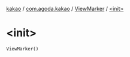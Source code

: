 [kakao](../../index.md) / [com.agoda.kakao](../index.md) / [ViewMarker](index.md) / [&lt;init&gt;](./-init-.md)

# &lt;init&gt;

`ViewMarker()`